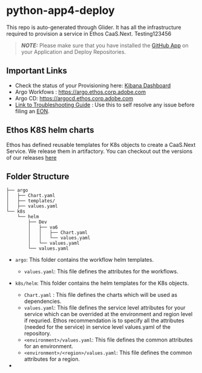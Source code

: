 # python-app4-deploy
This repo is auto-generated through Glider. It has all the infrastructure required to provision a service in Ethos CaaS.Next.
Testing123456

> **_NOTE:_**  Please make sure that you have installed the [GitHub App](https://git.corp.adobe.com/github-apps/caas-gitops) on your Application and Deploy Repositories.

## Important Links

- Check the status of your Provisioning here: [Kibana Dashboard](https://ethos-kibana.ethos.corp.adobe.com:5601/app/dashboards#/view/0a9f9980-b4fd-11ec-9433-9b83da61415e?_a=(description:'This%20is%20dashboard%20to%20display%20provisioner%20events.',filters:!(('$state':(store:appState),meta:(alias:!n,controlledBy:'1649172517175',disabled:!f,index:'93a55740-b4f0-11ec-931c-e9c2e1d6feb7',key:eventData.data.payload.event_source_repository.keyword,negate:!f,params:(query:ethos-orca/python-app4-deploy),type:phrase),query:(match_phrase:(eventData.data.payload.event_source_repository.keyword:ethos-orca/python-app4-deploy)))),fullScreenMode:!t,options:(hidePanelTitles:!f,useMargins:!t),query:(language:kuery,query:''),tags:!(),timeRestore:!t,title:'Provisioner%20Events',viewMode:view))
- Argo Workfows : https://argo.ethos.corp.adobe.com
- Argo CD: https://argocd.ethos.corp.adobe.com
- [Link to Troubleshooting Guide](https://wiki.corp.adobe.com/display/ethos/Ethos+Troubleshooting+-+CaaS.next) : Use this to self resolve any issue before filing an [EON](https://jira.corp.adobe.com/secure/CreateIssueDetails!init.jspa?pid=31905&issuetype=11901&components=170501&priority=8&description=zerobin).


## Ethos K8S helm charts

Ethos has defined reusable templates for K8s objects to create a CaaS.Next Service. We release them in artifactory. You can checkout out the versions of our releases [here](https://git.corp.adobe.com/adobe-platform/ethos-k8s-helm-templates/releases)

## Folder Structure

```
├── argo
│   ├── Chart.yaml
│   ├── templates/
│   ├── values.yaml
└── k8s
    └── helm
        ├── Dev
        │   ├── va6
        │   │   ├── Chart.yaml
        │   │   └── values.yaml
        │   └── values.yaml
        └── values.yaml
```
- `argo`: This folder contains the workflow helm templates.
    - `values.yaml`: This file defines the attributes for the workflows.
- `k8s/helm`: This folder contains the helm templates for the K8s objects. 
    - `Chart.yaml` : This file defines the charts which will be used as dependencies.
    - `values.yaml`: This file defines the service level attributes for your service which can be overrided at the environment and region level if requried. Ethos recommendation is to specify all the attributes (needed for the service) in service level values.yaml of the repository.
    - `<environment>/values.yaml`:  This file defines the common attributes for an environment.
    - `<environment>/<region>/values.yaml`: This file defines the common attributes for a region.
 
- 

